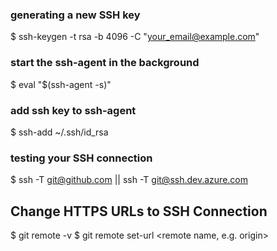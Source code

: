 ### generating a new SSH key
$ ssh-keygen -t rsa -b 4096 -C "your_email@example.com"

### start the ssh-agent in the background
$ eval "$(ssh-agent -s)"

### add ssh key to ssh-agent
$ ssh-add ~/.ssh/id_rsa

### testing your SSH connection
$ ssh -T git@github.com || ssh -T git@ssh.dev.azure.com

## Change HTTPS URLs to SSH Connection
$ git remote -v
$ git remote set-url <remote name, e.g. origin> <new SSH URL>
